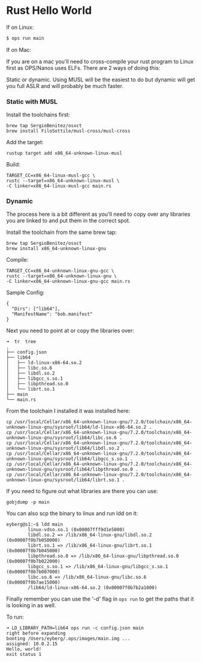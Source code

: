 Rust Hello World
==================

If on Linux:

```sh
$ ops run main
```

If on Mac:

If you are on a mac you'll need to cross-compile your rust program to
Linux first as OPS/Nanos uses ELFs. There are 2 ways of doing this:

Static or dynamic. Using MUSL will be the easiest to do but dynamic will
get you full ASLR and will probably be much faster.

### Static with MUSL

Install the toolchains first:
```
brew tap SergioBenitez/osxct
brew install FiloSottile/musl-cross/musl-cross
```

Add the target:
```
rustup target add x86_64-unknown-linux-musl
```

Build:

```
TARGET_CC=x86_64-linux-musl-gcc \
rustc --target=x86_64-unknown-linux-musl \
-C linker=x86_64-linux-musl-gcc main.rs
```

### Dynamic

The process here is a bit different as you'll need to copy over any
libraries you are linked to and put them in the correct spot.

Install the toolchain from the same brew tap:
```
brew tap SergioBenitez/osxct
brew install x86_64-unknown-linux-gnu
```

Compile:
```
TARGET_CC=x86_64-unknown-linux-gnu-gcc \
rustc --target=x86_64-unknown-linux-gnu \
-C linker=x86_64-unknown-linux-gnu-gcc main.rs
```

Sample Config:
```
{
  "Dirs": ["lib64"],
  "ManifestName": "bob.manifest"
}
```

Next you need to point at or copy the libraries over:

```
➜  tr  tree
.
├── config.json
├── lib64
│   ├── ld-linux-x86-64.so.2
│   ├── libc.so.6
│   ├── libdl.so.2
│   ├── libgcc_s.so.1
│   ├── libpthread.so.0
│   └── librt.so.1
├── main
└── main.rs
```

From the toolchain I installed it was installed here:

```
cp /usr/local/Cellar/x86_64-unknown-linux-gnu/7.2.0/toolchain/x86_64-unknown-linux-gnu/sysroot/lib64/ld-linux-x86-64.so.2 .
cp /usr/local/Cellar/x86_64-unknown-linux-gnu/7.2.0/toolchain/x86_64-unknown-linux-gnu/sysroot/lib64/libc.so.6 .
cp /usr/local/Cellar/x86_64-unknown-linux-gnu/7.2.0/toolchain/x86_64-unknown-linux-gnu/sysroot/lib64/libdl.so.2 .
cp /usr/local/Cellar/x86_64-unknown-linux-gnu/7.2.0/toolchain/x86_64-unknown-linux-gnu/sysroot/lib64/libgcc_s.so.1 .
cp /usr/local/Cellar/x86_64-unknown-linux-gnu/7.2.0/toolchain/x86_64-unknown-linux-gnu/sysroot/lib64/libpthread.so.0 .
cp /usr/local/Cellar/x86_64-unknown-linux-gnu/7.2.0/toolchain/x86_64-unknown-linux-gnu/sysroot/lib64/librt.so.1 .
```

If you need to figure out what libraries are there you can use:

```
gobjdump -p main
```

You can also scp the binary to linux and run ldd on it:

```
eyberg@s1:~$ ldd main
        linux-vdso.so.1 (0x00007fff9d1e5000)
        libdl.so.2 => /lib/x86_64-linux-gnu/libdl.so.2 (0x00007f0b7b050000)
        librt.so.1 => /lib/x86_64-linux-gnu/librt.so.1 (0x00007f0b7b045000)
        libpthread.so.0 => /lib/x86_64-linux-gnu/libpthread.so.0 (0x00007f0b7b022000)
        libgcc_s.so.1 => /lib/x86_64-linux-gnu/libgcc_s.so.1 (0x00007f0b7b007000)
        libc.so.6 => /lib/x86_64-linux-gnu/libc.so.6 (0x00007f0b7ae15000)
        /lib64/ld-linux-x86-64.so.2 (0x00007f0b7b2a1000)
```

Finally remember you can use the '-d' flag in ```ops run``` to get the
paths that it is looking in as well.

To run:

```
➜ LD_LIBRARY_PATH=lib64 ops run -c config.json main
right before expanding
booting /Users/eyberg/.ops/images/main.img ...
assigned: 10.0.2.15
Hello, world!
exit status 1
```
